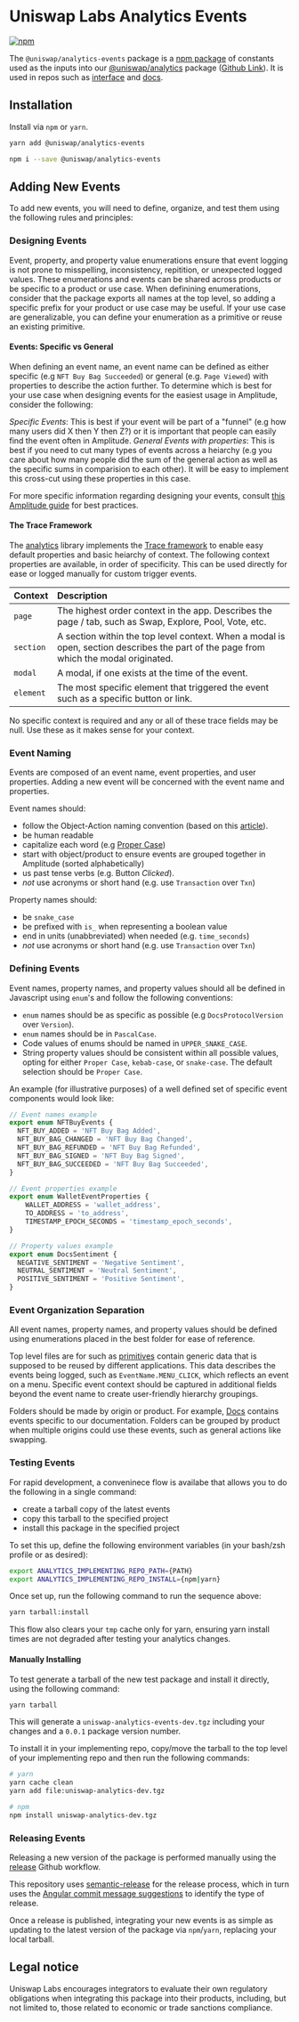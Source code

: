 # Uniswap Labs Analytics Events
[![npm](https://img.shields.io/npm/v/@uniswap/analytics-events)](https://www.npmjs.com/package/@uniswap/analytics-events)

The `@uniswap/analytics-events` package is a [npm package](https://www.npmjs.com/package/@uniswap/analytics-events) of constants used as the inputs into our [@uniswap/analytics](https://www.npmjs.com/package/@uniswap/analytics) package ([Github Link](https://github.com/Uniswap/analytics)). It is used in repos such as [interface](https://github.com/Uniswap/interface) and [docs](https://github.com/Uniswap/docs).

## Installation

Install via `npm` or `yarn`.

```bash
yarn add @uniswap/analytics-events
```

```bash
npm i --save @uniswap/analytics-events
```

## Adding New Events

To add new events, you will need to define, organize, and test them using the following rules and principles:

### Designing Events

Event, property, and property value enumerations ensure that event logging is not prone to misspelling, inconsistency, repitition, or unexpected logged values. These enumerations and events can be shared across products or be specific to a product or use case. When definining enumerations, consider that the package exports all names at the top level, so adding a specific prefix for your product or use case may be useful. If your use case are generalizable, you can define your enumeration as a primitive or reuse an existing primitive.

#### Events: Specific vs General

When defining an event name, an event name can be defined as either specific (e.g `NFT Buy Bag Succeeded`) or general (e.g. `Page Viewed`) with properties to describe the action further. To determine which is best for your use case when designing events for the easiest usage in Amplitude, consider the following:

*Specific Events*: This is best if your event will be part of a "funnel" (e.g how many users did X then Y then Z?) or it is important that people can easily find the event often in Amplitude.
*General Events with properties*: This is best if you need to cut many types of events across a heiarchy (e.g you care about how many people did the sum of the general action as well as the specific sums in comparision to each other). It will be easy to implement this cross-cut using these properties in this case.

For more specific information regarding designing your events, consult [this Amplitude guide](https://help.amplitude.com/hc/en-us/articles/5447814048795#h_fec80838-397a-409e-a32b-bd116ff75d85) for best practices.

#### The Trace Framework

The [analytics](https://github.com/Uniswap/analytics) library implements the [Trace framework](https://slack.engineering/creating-a-react-analytics-logging-library/) to enable easy default properties and basic heiarchy of context. The following context properties are available, in order of specificity. This can be used directly for ease or logged manually for custom trigger events.

| Context     | Description                                                                                                                           |
| :---------  | :------------------------------------------------------------------------------------------------------------------------------------ |
| `page`      | The highest order context in the app. Describes the page / tab, such as Swap, Explore, Pool, Vote, etc.                               |
| `section`   | A section within the top level context. When a modal is open, section describes the part of the page from which the modal originated. |
| `modal`     | A modal, if one exists at the time of the event.                                                                                      |
| `element`   | The most specific element that triggered the event such as a specific button or link.                                                 |

No specific context is required and any or all of these trace fields may be null. Use these as it makes sense for your context.

### Event Naming

Events are composed of an event name, event properties, and user properties. Adding a new event will be concerned with the event name and properties.

Event names should:
- follow the Object-Action naming convention (based on this [article](https://segment.com/academy/collecting-data/naming-conventions-for-clean-data/)).
- be human readable
- capitalize each word (e.g [Proper Case](https://www.computerhope.com/jargon/p/proper-case.htm))
- start with object/product to ensure events are grouped together in Amplitude (sorted alphabetically)
- us past tense verbs (e.g. Button *Clicked*).
- *not* use acronyms or short hand (e.g. use `Transaction` over `Txn`)

Property names should:
- be `snake_case`
- be prefixed with `is_` when representing a boolean value
- end in units (unabbreviated) when needed (e.g. `time_seconds`)
- *not* use acronyms or short hand (e.g. use `Transaction` over `Txn`)

### Defining Events

Event names, property names, and property values should all be defined in Javascript using `enum`'s and follow the following conventions:
- `enum` names should be as specific as possible (e.g `DocsProtocolVersion` over `Version`).
- `enum` names should be in `PascalCase`.
- Code values of enums should be named in `UPPER_SNAKE_CASE`.
- String property values should be consistent within all possible values, opting for either `Proper Case`, `kebab-case`,  or `snake-case`. The default selection should be `Proper Case`.

An example (for illustrative purposes) of a well defined set of specific event components would look like:

```javascript
// Event names example
export enum NFTBuyEvents {
  NFT_BUY_ADDED = 'NFT Buy Bag Added',
  NFT_BUY_BAG_CHANGED = 'NFT Buy Bag Changed',
  NFT_BUY_BAG_REFUNDED = 'NFT Buy Bag Refunded',
  NFT_BUY_BAG_SIGNED = 'NFT Buy Bag Signed',
  NFT_BUY_BAG_SUCCEEDED = 'NFT Buy Bag Succeeded',
}

// Event properties example
export enum WalletEventProperties {
    WALLET_ADDRESS = 'wallet_address',
    TO_ADDRESS = 'to_address',
    TIMESTAMP_EPOCH_SECONDS = 'timestamp_epoch_seconds',
}

// Property values example
export enum DocsSentiment {
  NEGATIVE_SENTIMENT = 'Negative Sentiment',
  NEUTRAL_SENTIMENT = 'Neutral Sentiment',
  POSITIVE_SENTIMENT = 'Positive Sentiment',
}
```

### Event Organization Separation

All event names, property names, and property values should be defined using enumerations placed in the best folder for ease of reference.

Top level files are for such as [primitives](./src/primitives.ts) contain generic data that is supposed to be reused by different applications. This data describes the events being logged, such as `EventName.MENU_CLICK`, which reflects an event on a menu. Specific event context should be captured in additional fields beyond the event name to create user-friendly hierarchy groupings.

Folders should be made by origin or product. For example, [Docs](./src/docs) contains events specific to our documentation. Folders can be grouped by product when multiple origins could use these events, such as general actions like swapping.

### Testing Events

For rapid development, a conveninece flow is availabe that allows you to do the following in a single command:
- create a tarball copy of the latest events
- copy this tarball to the specified project
- install this package in the specified project

To set this up, define the following environment variables (in your bash/zsh profile or as desired):
```bash
export ANALYTICS_IMPLEMENTING_REPO_PATH={PATH}
export ANALYTICS_IMPLEMENTING_REPO_INSTALL={npm|yarn}
```
Once set up, run the following command to run the sequence above:

```bash
yarn tarball:install
```

This flow also clears your `tmp` cache only for yarn, ensuring yarn install times are not degraded after testing your analytics changes.

#### Manually Installing

To test generate a tarball of the new test package and install it directly, using the following command:

```bash
yarn tarball
```

This will generate a `uniswap-analytics-events-dev.tgz` including your changes and a `0.0.1` package version number.

To install it in your implementing repo, copy/move the tarball to the top level of your implementing repo and then run the following commands:

```bash
# yarn
yarn cache clean
yarn add file:uniswap-analytics-dev.tgz

# npm
npm install uniswap-analytics-dev.tgz
```

### Releasing Events

Releasing a new version of the package is performed manually using the [release](/.github/workflows/release.yaml) Github workflow.

This repository uses [semantic-release](https://github.com/semantic-release/semantic-release) for the release process,
which in turn uses the [Angular commit message suggestions](https://github.com/angular/angular/blob/main/CONTRIBUTING.md) to identify the type of release.

Once a release is published, integrating your new events is as simple as updating to the latest version of the package via `npm`/`yarn`, replacing your local tarball.

## Legal notice

Uniswap Labs encourages integrators to evaluate their own regulatory obligations when integrating this package into their products, including, but not limited to, those related to economic or trade sanctions compliance.
